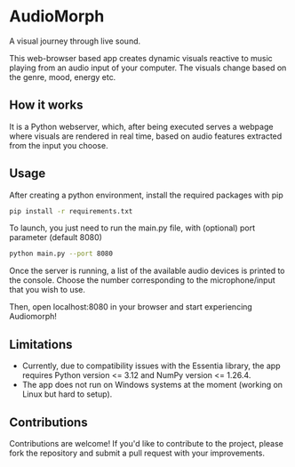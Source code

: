# AudioMorph
A visual journey through live sound.

This web-browser based app creates dynamic visuals reactive to music playing from an audio input of your computer. The visuals change based on the genre, mood, energy etc.

## How it works 
It is a Python webserver, which, after being executed serves a webpage where visuals are rendered in real time,
based on audio features extracted from the input you choose.

## Usage
After creating a python environment, 
install the required packages with pip
```bash
pip install -r requirements.txt
```

To launch, you just need to run the main.py file, with (optional) port parameter (default 8080)

```bash
python main.py --port 8080
```

Once the server is running, a list of the available audio devices is printed to the console.
Choose the number corresponding to the microphone/input that you wish to use.

Then, open localhost:8080 in your browser and start experiencing Audiomorph!

## Limitations
- Currently, due to compatibility issues with the Essentia library, the app requires Python version <= 3.12 and NumPy version <= 1.26.4.
- The app does not run on Windows systems at the moment (working on Linux but hard to setup).

## Contributions
Contributions are welcome! If you'd like to contribute to the project, please fork the repository and submit a pull request with your improvements.
